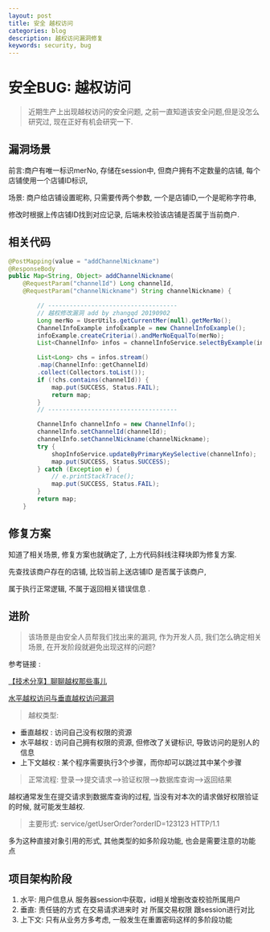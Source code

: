 ```yaml
---
layout: post
title: 安全 越权访问
categories: blog
description: 越权访问漏洞修复
keywords: security, bug
---
```


# 安全BUG: 越权访问

> 近期生产上出现越权访问的安全问题, 之前一直知道该安全问题,但是没怎么研究过, 现在正好有机会研究一下.

## 漏洞场景

前言:商户有唯一标识merNo, 存储在session中, 但商户拥有不定数量的店铺, 每个店铺使用一个店铺ID标识,

场景: 商户给店铺设置昵称,  只需要传两个参数, 一个是店铺ID,一个是昵称字符串,

修改时根据上传店铺ID找到对应记录, 后端未校验该店铺是否属于当前商户.

## 相关代码


```java
@PostMapping(value = "addChannelNickname")
@ResponseBody
public Map<String, Object> addChannelNickname(
    @RequestParam("channelId") Long channelId, 
    @RequestParam("channelNickname") String channelNickname) {

        // ------------------------------------
        // 越权修改漏洞 add by zhangqd 20190902
        Long merNo = UserUtils.getCurrentMer(null).getMerNo();
        ChannelInfoExample infoExample = new ChannelInfoExample();
        infoExample.createCriteria().andMerNoEqualTo(merNo);
        List<ChannelInfo> infos = channelInfoService.selectByExample(infoExample);

        List<Long> chs = infos.stream()
        .map(ChannelInfo::getChannelId)
        .collect(Collectors.toList());
        if (!chs.contains(channelId)) {
            map.put(SUCCESS, Status.FAIL);
            return map;
        }
        // ------------------------------------

        ChannelInfo channelInfo = new ChannelInfo();
        channelInfo.setChannelId(channelId);
        channelInfo.setChannelNickname(channelNickname);
        try {
            shopInfoService.updateByPrimaryKeySelective(channelInfo);
            map.put(SUCCESS, Status.SUCCESS);
        } catch (Exception e) {
            // e.printStackTrace();
            map.put(SUCCESS, Status.FAIL);
        }
        return map;
    }

```

## 修复方案

知道了相关场景, 修复方案也就确定了, 上方代码斜线注释块即为修复方案.

先查找该商户存在的店铺, 比较当前上送店铺ID 是否属于该商户,

属于执行正常逻辑, 不属于返回相关错误信息 .

## 进阶

> 该场景是由安全人员帮我们找出来的漏洞, 作为开发人员, 我们怎么确定相关场景, 在开发阶段就避免出现这样的问题?

参考链接 :

[【技术分享】聊聊越权那些事儿](https://www.anquanke.com/post/id/84892)

[水平越权访问与垂直越权访问漏洞](https://blog.csdn.net/u012068483/article/details/89553797)
> 越权类型:
- 垂直越权 : 访问自己没有权限的资源
- 水平越权 : 访问自己拥有权限的资源, 但修改了关键标识, 导致访问的是别人的信息
- 上下文越权 : 某个程序需要执行3个步骤，而你却可以跳过其中某个步骤

> 正常流程: 登录—>提交请求—>验证权限—>数据库查询—>返回结果

越权通常发生在提交请求到数据库查询的过程, 当没有对本次的请求做好权限验证的时候, 就可能发生越权.

> 主要形式:  service/getUserOrder?orderID=123123  HTTP/1.1

多为这种直接对象引用的形式, 其他类型的如多阶段功能, 也会是需要注意的功能点

## 项目架构阶段

1. 水平: 用户信息从 服务器session中获取，id相关增删改查校验所属用户
2. 垂直: 责任链的方式  在交易请求进来时 对 所属交易权限 跟session进行对比
3. 上下文: 只有从业务方多考虑, 一般发生在重置密码这样的多阶段功能
